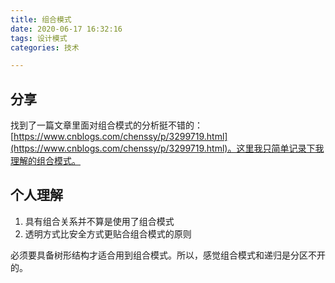 ```yaml
---
title: 组合模式  
date: 2020-06-17 16:32:16  
tags: 设计模式  
categories: 技术

---
```

## 分享
找到了一篇文章里面对组合模式的分析挺不错的：[https://www.cnblogs.com/chenssy/p/3299719.html](https://www.cnblogs.com/chenssy/p/3299719.html)。这里我只简单记录下我理解的组合模式。

## 个人理解

1. 具有组合关系并不算是使用了组合模式
2. 透明方式比安全方式更贴合组合模式的原则

必须要具备树形结构才适合用到组合模式。所以，感觉组合模式和递归是分区不开的。